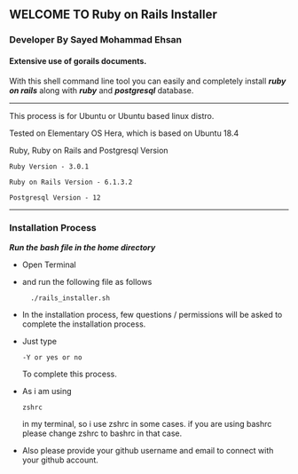 ## WELCOME TO Ruby on Rails Installer

###  Developer By Sayed Mohammad Ehsan

#### Extensive use of gorails documents.

With this shell command line tool you can easily and completely install ***ruby on rails*** along with ***ruby*** and ***postgresql*** database.


---
This process is for Ubuntu or Ubuntu based linux distro.


Tested on Elementary OS Hera, which is based on Ubuntu 18.4


Ruby, Ruby on Rails and Postgresql Version

~~~ 
Ruby Version - 3.0.1
~~~

~~~
Ruby on Rails Version - 6.1.3.2
~~~

~~~
Postgresql Version - 12
~~~

---

### Installation Process

***Run the bash file in the home directory***

- Open Terminal
- and run the following file as follows
  
  ~~~ 
    ./rails_installer.sh 
    ~~~

- In the installation process, few questions / permissions will be asked to complete the installation process.

- Just type 
  ~~~
  -Y or yes or no
  ~~~
  To complete this process.

- As i am using 
  ~~~ 
  zshrc 
  ~~~
  in my terminal, so i use zshrc in some cases.
  if you are using bashrc please change zshrc to bashrc in that case.

- Also please provide your github username and email to connect with your github account.